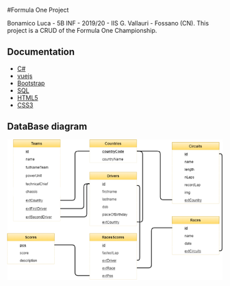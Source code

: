 #Formula One Project

Bonamico Luca - 5B INF - 2019/20 - IIS G. Vallauri - Fossano (CN).
This project is a CRUD of the Formula One Championship.


## Documentation
- [C#](https://docs.microsoft.com/it-it/learn/modules/csharp-write-first/)
- [vuejs](https://vuejs.org/)
- [Bootstrap](https://getbootstrap.com)
- [SQL](https://www.w3schools.com/sql/)
- [HTML5](https://www.w3schools.com/html/default.asp)
- [CSS3](https://www.w3schools.com/css/)

## DataBase diagram
![diagramDB](./Assets/diagramDB.png)